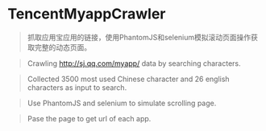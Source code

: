 # TencentMyappCrawler
>抓取应用宝应用的链接，使用PhantomJS和selenium模拟滚动页面操作获取完整的动态页面。

>Crawling http://sj.qq.com/myapp/ data by searching characters.

>Collected 3500 most used Chinese character and 26 english characters as input to search.

>Use PhantomJS and selenium to simulate scrolling page.

>Pase the page to get url of each app.
